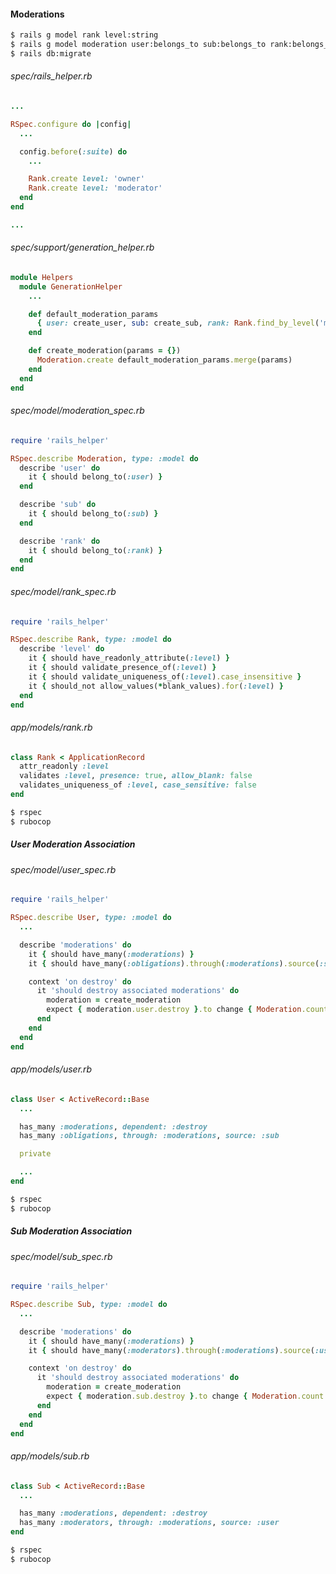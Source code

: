 #### Moderations

```bash
$ rails g model rank level:string
$ rails g model moderation user:belongs_to sub:belongs_to rank:belongs_to
$ rails db:migrate
```

###### spec/rails_helper.rb

```ruby
...

RSpec.configure do |config|
  ...

  config.before(:suite) do
    ...

    Rank.create level: 'owner'
    Rank.create level: 'moderator'
  end
end

...

```

###### spec/support/generation_helper.rb

```ruby
module Helpers
  module GenerationHelper
    ...

    def default_moderation_params
      { user: create_user, sub: create_sub, rank: Rank.find_by_level('moderator') }
    end

    def create_moderation(params = {})
      Moderation.create default_moderation_params.merge(params)
    end
  end
end

```

###### spec/model/moderation_spec.rb

```ruby
require 'rails_helper'

RSpec.describe Moderation, type: :model do
  describe 'user' do
    it { should belong_to(:user) }
  end

  describe 'sub' do
    it { should belong_to(:sub) }
  end

  describe 'rank' do
    it { should belong_to(:rank) }
  end
end

```

###### spec/model/rank_spec.rb

```ruby
require 'rails_helper'

RSpec.describe Rank, type: :model do
  describe 'level' do
    it { should have_readonly_attribute(:level) }
    it { should validate_presence_of(:level) }
    it { should validate_uniqueness_of(:level).case_insensitive }
    it { should_not allow_values(*blank_values).for(:level) }
  end
end

```

###### app/models/rank.rb

```ruby
class Rank < ApplicationRecord
  attr_readonly :level
  validates :level, presence: true, allow_blank: false
  validates_uniqueness_of :level, case_sensitive: false
end

```

```bash
$ rspec
$ rubocop
```

##### User Moderation Association

###### spec/model/user_spec.rb

```ruby
require 'rails_helper'

RSpec.describe User, type: :model do
  ...

  describe 'moderations' do
    it { should have_many(:moderations) }
    it { should have_many(:obligations).through(:moderations).source(:sub) }

    context 'on destroy' do
      it 'should destroy associated moderations' do
        moderation = create_moderation
        expect { moderation.user.destroy }.to change { Moderation.count }.by(-1)
      end
    end
  end
end

```

###### app/models/user.rb

```ruby
class User < ActiveRecord::Base
  ...

  has_many :moderations, dependent: :destroy
  has_many :obligations, through: :moderations, source: :sub

  private

  ...
end

```

```bash
$ rspec
$ rubocop
```

##### Sub Moderation Association

###### spec/model/sub_spec.rb

```ruby
require 'rails_helper'

RSpec.describe Sub, type: :model do
  ...

  describe 'moderations' do
    it { should have_many(:moderations) }
    it { should have_many(:moderators).through(:moderations).source(:user) }

    context 'on destroy' do
      it 'should destroy associated moderations' do
        moderation = create_moderation
        expect { moderation.sub.destroy }.to change { Moderation.count }.by(-1)
      end
    end
  end
end

```

###### app/models/sub.rb

```ruby
class Sub < ActiveRecord::Base
  ...

  has_many :moderations, dependent: :destroy
  has_many :moderators, through: :moderations, source: :user
end

```

```bash
$ rspec
$ rubocop
```

